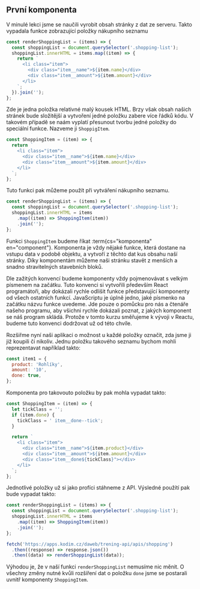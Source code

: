 ## První komponenta

V minulé lekci jsme se naučili vyrobit obsah stránky z dat ze serveru. Takto vypadala funkce zobrazující položky nákupního seznamu

```js
const renderShoppingList = (items) => {
  const shoppingList = document.querySelector('.shopping-list');
  shoppingList.innerHTML = items.map((item) => {
    return `
      <li class="item">
        <div class="item__name">${item.name}</div>
        <div class="item__amount">${item.amount}</div>
      </li>
    `;
  }).join('');
};
```

Zde je jedna položka relativné malý kousek HTML. Brzy však obsah našich stránek bude složitější a vytvoření jedné položku zabere více řádků kódu. V takovém případě se naám vyplatí přesunout tvorbu jedné položky do speciální funkce. Nazveme ji `ShoppigItem`. 

```js
const ShoppingItem = (item) => {
  return `
    <li class="item">
      <div class="item__name">${item.name}</div>
      <div class="item__amount">${item.amount}</div>
    </li>
  `;
};
```

Tuto funkci pak můžeme použít při vytváření nákupního seznamu.

```js
const renderShoppingList = (items) => {
  const shoppingList = document.querySelector('.shopping-list');
  shoppingList.innerHTML = items
    .map((item) => ShoppingItem(item))
    .join('');
};
```

Funkci `ShoppingItem` budeme říkat :term{cs="komponenta" en="component"}. Komponenta je vždy nějaké funkce, která dostane na vstupu data v podobě objektu, a vytvoří z těchto dat kus obsahu naší stránky. Díky komponentám můžeme naši stránku stavět z menších a snadno stravitelných stavebních bloků.

Dle zažitých konvencí budeme komponenty vždy pojmenovávat s velkým písmenem na začátku. Tuto konvenci si vytvořili především React programátoři, aby dokázali rychle odlišit funkce představující komponenty od všech ostatních funkcí. JavaScriptu je úplně jedno, jaké písmenko na začátku názvu funkce uvedeme. Jde pouze o pomůcku pro nás a čtenáře našeho programu, aby všichni rychle dokázali poznat, z jakých komponent se náš program skládá. Protože v tomto kurzu směřujeme k vývoji v Reactu, budeme tuto konvenci dodržovat už od této chvíle.

Rozšiřme nyní naši aplikaci o možnost u každé položky označit, zda jsme ji již koupili či nikoliv. Jednu položku takového seznamu bychom mohli reprezentavat například takto:

```js
const item1 = {
  product: 'Rohlíky',
  amount: '10',
  done: true,
};
```

Komponenta pro takovouto položku by pak mohla vypadat takto:

```js
const ShoppingItem = (item) => {
  let tickClass = '';
  if (item.done) {
    tickClass = ' item__done--tick';
  }

  return `
    <li class="item">
      <div class="item__name">${item.product}</div>
      <div class="item__amount">${item.amount}</div>
      <div class="item__done${tickClass}"></div>
    </li>
  `;
};
```

Jednotlivé položky už si jako profíci stáhneme z API. Výsledné použítí pak bude vypadat takto:

```js
const renderShoppingList = (items) => {
  const shoppingList = document.querySelector('.shopping-list');
  shoppingList.innerHTML = items
    .map((item) => ShoppingItem(item))
    .join('');
};

fetch('https://apps.kodim.cz/daweb/trening-api/apis/shopping')
  .then((response) => response.json())
  .then((data) => renderShoppingList(data));
```

Výhodou je, že v naší funkci `renderShoppingList` nemusíme nic měnit. O všechny změny nutné kvůli rozšíření dat o položku `done` jsme se postarali uvnitř komponenty `ShoppingItem`.
